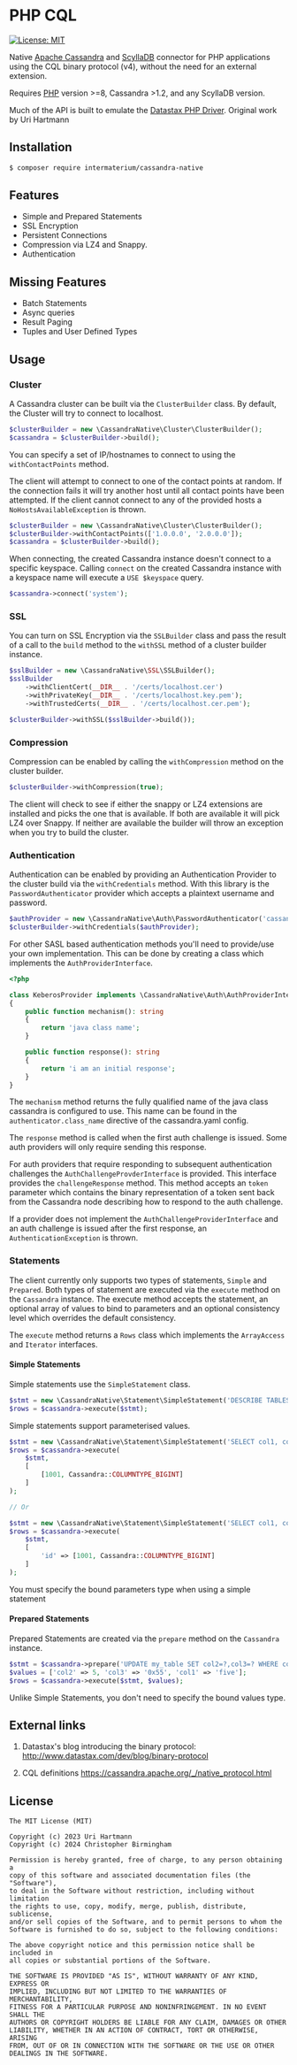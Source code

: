 # PHP CQL

[![License: MIT](https://img.shields.io/badge/License-MIT-yellow.svg)](https://opensource.org/licenses/MIT)

Native [Apache Cassandra](https://cassandra.apache.org) and
[ScyllaDB](https://www.scylladb.com) connector for PHP applications
using the CQL binary protocol (v4), without the need for an external
extension.

Requires [PHP](https://www.php.net/) version >=8, Cassandra >1.2,
and any ScyllaDB version.

Much of the API is built to emulate
the [Datastax PHP Driver](https://docs.datastax.com/en/developer/php-driver/1.3/index.html).
Original work by Uri Hartmann

## Installation

```bash
$ composer require intermaterium/cassandra-native
```

## Features

* Simple and Prepared Statements
* SSL Encryption
* Persistent Connections
* Compression via LZ4 and Snappy.
* Authentication

## Missing Features

* Batch Statements
* Async queries
* Result Paging
* Tuples and User Defined Types

## Usage

### Cluster

A Cassandra cluster can be built via the `ClusterBuilder` class.
By default, the Cluster will try to connect to localhost.

```php
$clusterBuilder = new \CassandraNative\Cluster\ClusterBuilder();
$cassandra = $clusterBuilder->build();
```

You can specify a set of IP/hostnames to connect to using the
`withContactPoints` method.

The client will attempt to connect to one of the contact points 
at random. If the connection fails it will try another host until 
all contact points have been attempted. If the client cannot connect to 
any of the provided hosts a `NoHostsAvailableException` is thrown.

```php
$clusterBuilder = new \CassandraNative\Cluster\ClusterBuilder();
$clusterBuilder->withContactPoints(['1.0.0.0', '2.0.0.0']);
$cassandra = $clusterBuilder->build();
```

When connecting, the created Cassandra instance doesn't connect to
a specific keyspace. Calling `connect` on the created Cassandra
instance with a keyspace name will execute a `USE $keyspace` query.

```php
$cassandra->connect('system');
```

### SSL

You can turn on SSL Encryption via the `SSLBuilder` class and
pass the result of a call to the `build` method to the `withSSL`
method of a cluster builder instance.

```php
$sslBuilder = new \CassandraNative\SSL\SSLBuilder();
$sslBuilder
    ->withClientCert(__DIR__ . '/certs/localhost.cer')
    ->withPrivateKey(__DIR__ . '/certs/localhost.key.pem');
    ->withTrustedCerts(__DIR__ . '/certs/localhost.cer.pem');

$clusterBuilder->withSSL($sslBuilder->build());
```

### Compression

Compression can be enabled by calling the `withCompression` method
on the cluster builder.

```php
$clusterBuilder->withCompression(true);
```

The client will check to see if either the snappy or LZ4 extensions
are installed and picks the one that is available. If both are
available it will pick LZ4 over Snappy. If neither are available
the builder will throw an exception when you try to build the
cluster.

### Authentication

Authentication can be enabled by providing an Authentication Provider 
to the cluster build via the `withCredentials` method. With this library
is the `PasswordAuthenticator` provider which accepts a plaintext username 
and password.

```php
$authProvider = new \CassandraNative\Auth\PasswordAuthenticator('cassandra', 'cassandra');
$clusterBuilder->withCredentials($authProvider);
```

For other SASL based authentication methods you'll need to provide/use your 
own implementation. This can be done by creating a class which implements the 
`AuthProviderInterface`.

```php
<?php 

class KeberosProvider implements \CassandraNative\Auth\AuthProviderInterface
{
    public function mechanism(): string
    {
        return 'java class name';
    }    

    public function response(): string
    {
        return 'i am an initial response';
    }
}
```

The `mechanism` method returns the fully qualified name of the java class 
cassandra is configured to use. This name can be found in the `authenticator.class_name` 
directive of the cassandra.yaml config.

The `response` method is called when the first auth challenge is issued. Some 
auth providers will only require sending this response.

For auth providers that require responding to subsequent authentication challenges 
the `AuthChallengeProvderInterface` is provided. This interface provides the `challengeResponse` 
method. This method accepts an `token` parameter which contains the binary representation 
of a token sent back from the Cassandra node describing how to respond to the auth
challenge. 

If a provider does not implement the `AuthChallengeProviderInterface` and an auth
challenge is issued after the first response, an `AuthenticationException` is thrown.

### Statements

The client currently only supports two types of statements, `Simple`
and `Prepared`. Both types of statement are executed via the `execute` method
on the `Cassandra` instance. The execute method accepts the statement, an optional
array of values to bind to parameters and an optional consistency level which
overrides the default consistency.

The `execute` method returns a `Rows` class which implements the `ArrayAccess` and
`Iterator` interfaces.

#### Simple Statements

Simple statements use the `SimpleStatement` class.

```php
$stmt = new \CassandraNative\Statement\SimpleStatement('DESCRIBE TABLES');
$rows = $cassandra->execute($stmt);
```

Simple statements support parameterised values.

```php
$stmt = new \CassandraNative\Statement\SimpleStatement('SELECT col1, col2, col3 FROM my_table WHERE id=?')
$rows = $cassandra->execute(
    $stmt,
    [
        [1001, Cassandra::COLUMNTYPE_BIGINT]
    ]
);

// Or

$stmt = new \CassandraNative\Statement\SimpleStatement('SELECT col1, col2, col3 FROM my_table WHERE id=:id')
$rows = $cassandra->execute(
    $stmt,
    [
        'id' => [1001, Cassandra::COLUMNTYPE_BIGINT]
    ]
);
```

You must specify the bound parameters type when using a simple statement

#### Prepared Statements

Prepared Statements are created via the `prepare` method on the `Cassandra` instance.

```php
$stmt = $cassandra->prepare('UPDATE my_table SET col2=?,col3=? WHERE col1=?');
$values = ['col2' => 5, 'col3' => '0x55', 'col1' => 'five'];
$rows = $cassandra->execute($stmt, $values);
```

Unlike Simple Statements, you don't need to specify the bound values type.

## External links

1. Datastax's blog introducing the binary protocol:
   http://www.datastax.com/dev/blog/binary-protocol

2. CQL definitions
   https://cassandra.apache.org/_/native_protocol.html

## License

    The MIT License (MIT)

    Copyright (c) 2023 Uri Hartmann
    Copyright (c) 2024 Christopher Birmingham

    Permission is hereby granted, free of charge, to any person obtaining a
    copy of this software and associated documentation files (the "Software"),
    to deal in the Software without restriction, including without limitation
    the rights to use, copy, modify, merge, publish, distribute, sublicense,
    and/or sell copies of the Software, and to permit persons to whom the
    Software is furnished to do so, subject to the following conditions:

    The above copyright notice and this permission notice shall be included in
    all copies or substantial portions of the Software.

    THE SOFTWARE IS PROVIDED "AS IS", WITHOUT WARRANTY OF ANY KIND, EXPRESS OR
    IMPLIED, INCLUDING BUT NOT LIMITED TO THE WARRANTIES OF MERCHANTABILITY,
    FITNESS FOR A PARTICULAR PURPOSE AND NONINFRINGEMENT. IN NO EVENT SHALL THE
    AUTHORS OR COPYRIGHT HOLDERS BE LIABLE FOR ANY CLAIM, DAMAGES OR OTHER
    LIABILITY, WHETHER IN AN ACTION OF CONTRACT, TORT OR OTHERWISE, ARISING
    FROM, OUT OF OR IN CONNECTION WITH THE SOFTWARE OR THE USE OR OTHER
    DEALINGS IN THE SOFTWARE.

